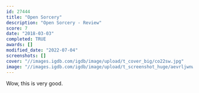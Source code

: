 ```yaml
---
id: 27444
title: "Open Sorcery"
description: "Open Sorcery - Review"
score: 7
date: "2018-03-03"
completed: TRUE
awards: []
modified_date: "2022-07-04"
screenshots: []
cover: "//images.igdb.com/igdb/image/upload/t_cover_big/co22sw.jpg"
image: "//images.igdb.com/igdb/image/upload/t_screenshot_huge/aevrljwnwkdn0niiqems.jpg"
---
```

Wow, this is very good.